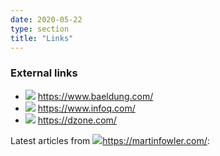 ```yaml
---
date: 2020-05-22
type: section
title: "Links"
---
```


### External links

<div>
  <ul>
    <li>
      <img class="icone" src="/images/baeldung_favicon-16x16.png">
      <a target="_blank" href="https://www.baeldung.com/">https://www.baeldung.com/</a>
    </li>
    <li>
      <img class="icone" src="/images/infoq_favicon-16x16.ico">
      <a target="_blank" href="https://www.infoq.com/">https://www.infoq.com/</a>
    </li>
    <li>
      <img class="icone" src="/images/dzone_favicon-16x16.png">
      <a target="_blank" href="https://dzone.com/">https://dzone.com/</a>
    </li>
  </ul>
</div>

<div>
  <p>
    Latest articles from 
      <span style="white-space: nowrap;">
        <img class="icone" src="/images/fowler_favicon-16x16.ico"><a target="_blank" href="https://martinfowler.com/">https://martinfowler.com/</a>:
      </span>
  </p>
  <ul id="martinfowler-articles">
  </ul>
</div>

<script>
  const ul = document.getElementById('martinfowler-articles');
  fetch('https://rss-prxy.herokuapp.com/rss/martinfowler.com')
    .then(response => response.json())
    .then(data => {
      /* json response */
      let items = data.items;
      items.sort(function(a, b) {
              return b['pubDate'] - a['pubDate'];
          });
      items.forEach(item => {
        /* for each item */
        let formattedDate = item.pubDate.substring(0, item.pubDate.indexOf("T"));
        let li = document.createElement('li');
        let lien = "<a href='" + item.link + "'" 
                              + " target='_blank'>" 
                              + item.title
                              + "</a> (" + formattedDate + ")";
        li.innerHTML = lien;
        ul.appendChild(li);
      });
    });
</script>